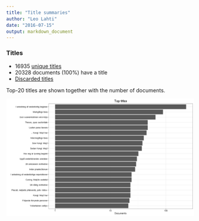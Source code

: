 ```yaml
---
title: "Title summaries"
author: "Leo Lahti"
date: "2016-07-15"
output: markdown_document
---
```



### Titles

 * 16935 [unique titles](output.tables/title_accepted.csv)
 * 20328 documents (100%) have a title
 * [Discarded titles](output.tables/title_discarded.csv)

Top-20 titles are shown together with the number of documents.

![plot of chunk summarytitle](figure/summarytitle-1.png)

